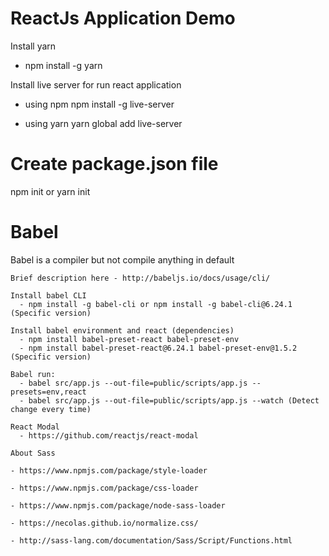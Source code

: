 # ReactJs Application Demo

Install yarn
 - npm install -g yarn

Install live server for run react application

 - using npm 
    npm install -g live-server

 - using yarn
    yarn global add live-server

# Create package.json file

   npm init or yarn init

# Babel

  Babel is a compiler but not compile anything in default
    
    Brief description here - http://babeljs.io/docs/usage/cli/

    Install babel CLI 
      - npm install -g babel-cli or npm install -g babel-cli@6.24.1 (Specific version)

    Install babel environment and react (dependencies)
      - npm install babel-preset-react babel-preset-env
      - npm install babel-preset-react@6.24.1 babel-preset-env@1.5.2 (Specific version)

    Babel run:
      - babel src/app.js --out-file=public/scripts/app.js --presets=env,react
      - babel src/app.js --out-file=public/scripts/app.js --watch (Detect change every time)

    React Modal
      - https://github.com/reactjs/react-modal
      
    About Sass

    - https://www.npmjs.com/package/style-loader

    - https://www.npmjs.com/package/css-loader

    - https://www.npmjs.com/package/node-sass-loader

    - https://necolas.github.io/normalize.css/

    - http://sass-lang.com/documentation/Sass/Script/Functions.html
